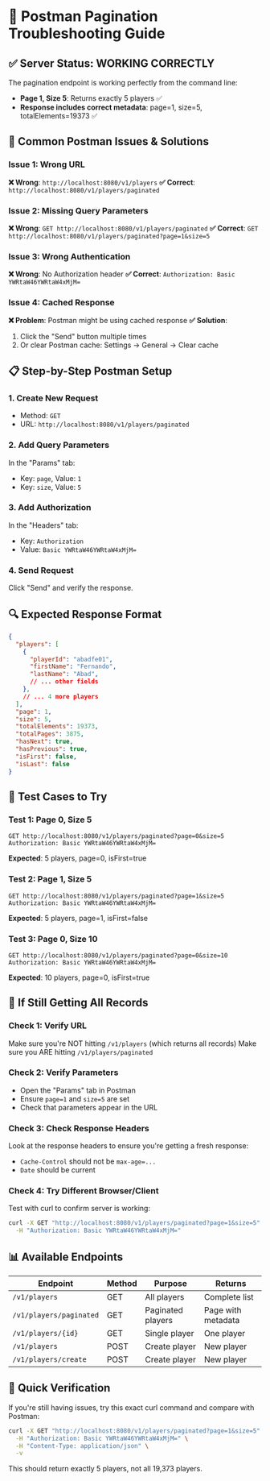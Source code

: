 # 🔧 **Postman Pagination Troubleshooting Guide**

## ✅ **Server Status: WORKING CORRECTLY**

The pagination endpoint is working perfectly from the command line:
- **Page 1, Size 5**: Returns exactly 5 players ✅
- **Response includes correct metadata**: page=1, size=5, totalElements=19373 ✅

## 🚨 **Common Postman Issues & Solutions**

### **Issue 1: Wrong URL**
**❌ Wrong**: `http://localhost:8080/v1/players`
**✅ Correct**: `http://localhost:8080/v1/players/paginated`

### **Issue 2: Missing Query Parameters**
**❌ Wrong**: `GET http://localhost:8080/v1/players/paginated`
**✅ Correct**: `GET http://localhost:8080/v1/players/paginated?page=1&size=5`

### **Issue 3: Wrong Authentication**
**❌ Wrong**: No Authorization header
**✅ Correct**: `Authorization: Basic YWRtaW46YWRtaW4xMjM=`

### **Issue 4: Cached Response**
**❌ Problem**: Postman might be using cached response
**✅ Solution**: 
1. Click the "Send" button multiple times
2. Or clear Postman cache: Settings → General → Clear cache

## 📋 **Step-by-Step Postman Setup**

### **1. Create New Request**
- Method: `GET`
- URL: `http://localhost:8080/v1/players/paginated`

### **2. Add Query Parameters**
In the "Params" tab:
- Key: `page`, Value: `1`
- Key: `size`, Value: `5`

### **3. Add Authorization**
In the "Headers" tab:
- Key: `Authorization`
- Value: `Basic YWRtaW46YWRtaW4xMjM=`

### **4. Send Request**
Click "Send" and verify the response.

## 🔍 **Expected Response Format**

```json
{
  "players": [
    {
      "playerId": "abadfe01",
      "firstName": "Fernando",
      "lastName": "Abad",
      // ... other fields
    },
    // ... 4 more players
  ],
  "page": 1,
  "size": 5,
  "totalElements": 19373,
  "totalPages": 3875,
  "hasNext": true,
  "hasPrevious": true,
  "isFirst": false,
  "isLast": false
}
```

## 🧪 **Test Cases to Try**

### **Test 1: Page 0, Size 5**
```
GET http://localhost:8080/v1/players/paginated?page=0&size=5
Authorization: Basic YWRtaW46YWRtaW4xMjM=
```
**Expected**: 5 players, page=0, isFirst=true

### **Test 2: Page 1, Size 5**
```
GET http://localhost:8080/v1/players/paginated?page=1&size=5
Authorization: Basic YWRtaW46YWRtaW4xMjM=
```
**Expected**: 5 players, page=1, isFirst=false

### **Test 3: Page 0, Size 10**
```
GET http://localhost:8080/v1/players/paginated?page=0&size=10
Authorization: Basic YWRtaW46YWRtaW4xMjM=
```
**Expected**: 10 players, page=0, isFirst=true

## 🚨 **If Still Getting All Records**

### **Check 1: Verify URL**
Make sure you're NOT hitting `/v1/players` (which returns all records)
Make sure you ARE hitting `/v1/players/paginated`

### **Check 2: Verify Parameters**
- Open the "Params" tab in Postman
- Ensure `page=1` and `size=5` are set
- Check that parameters appear in the URL

### **Check 3: Check Response Headers**
Look at the response headers to ensure you're getting a fresh response:
- `Cache-Control` should not be `max-age=...`
- `Date` should be current

### **Check 4: Try Different Browser/Client**
Test with curl to confirm server is working:
```bash
curl -X GET "http://localhost:8080/v1/players/paginated?page=1&size=5" \
  -H "Authorization: Basic YWRtaW46YWRtaW4xMjM="
```

## 📊 **Available Endpoints**

| Endpoint | Method | Purpose | Returns |
|----------|--------|---------|---------|
| `/v1/players` | GET | All players | Complete list |
| `/v1/players/paginated` | GET | Paginated players | Page with metadata |
| `/v1/players/{id}` | GET | Single player | One player |
| `/v1/players` | POST | Create player | New player |
| `/v1/players/create` | POST | Create player | New player |

## 🎯 **Quick Verification**

If you're still having issues, try this exact curl command and compare with Postman:

```bash
curl -X GET "http://localhost:8080/v1/players/paginated?page=1&size=5" \
  -H "Authorization: Basic YWRtaW46YWRtaW4xMjM=" \
  -H "Content-Type: application/json" \
  -v
```

This should return exactly 5 players, not all 19,373 players. 